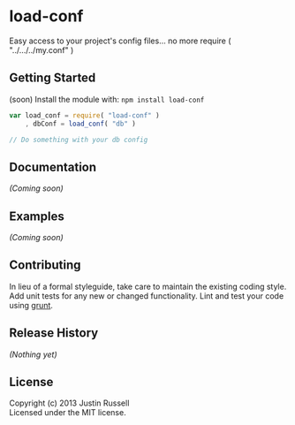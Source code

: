 # load-conf

Easy access to your project's config files... no more require (
"../.../../my.conf" )

## Getting Started
(soon) Install the module with: `npm install load-conf`

```javascript
var load_conf = require( "load-conf" )
	, dbConf = load_conf( "db" )

// Do something with your db config
```

## Documentation
_(Coming soon)_

## Examples
_(Coming soon)_

## Contributing
In lieu of a formal styleguide, take care to maintain the existing coding style. Add unit tests for any new or changed functionality. Lint and test your code using [grunt](http://gruntjs.com/).

## Release History
_(Nothing yet)_

## License
Copyright (c) 2013 Justin Russell  
Licensed under the MIT license.

